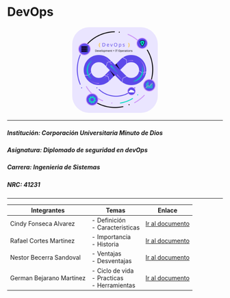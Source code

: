 
# DevOps

<p align="center"> 
    <img 
        src="./assets/svg/ImageHeader.svg" 
        alt="DevOps_img" 
        width="200" 
        height="200"
        style="border-radius: 40px"
    >
</p>

- - - 

##### *Institución*: Corporación Universitaria Minuto de Dios
##### *Asignatura*: Diplomado de seguridad en devOps
##### *Carrera*: Ingenieria de Sistemas
##### *NRC*: 41231

- - -



|           Integrantes         |               Temas               |                            Enlace                          |
| ----------------------------- | --------------------------------- | ---------------------------------------------------------- |
| Cindy Fonseca Alvarez         | - Definición<br>- Caracteristicas | [Ir al documento](https://github.com/CindyFonck/Devops_23) |
| Rafael Cortes Martinez        | - Importancia<br>- Historia       | [Ir al documento](https://github.com/CindyFonck/Devops_23/blob/main/RafaelCortes/Rafael.md) |
| Nestor Becerra Sandoval       | - Ventajas<br>- Desventajas       | [Ir al documento](https://github.com/CindyFonck/Devops_23/blob/main/NestorBecerra/Nestor.md) |
| German Bejarano Martinez      | - Ciclo de vida<br>- Practicas<br>- Herramientas<br>       | [Ir al documento](https://github.com/CindyFonck/Devops_23/blob/main/GermanBejarano/GermanBejarano.md) |



